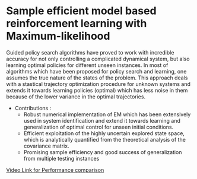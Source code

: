 # Sample efficient model based reinforcement learning with **Maximum-likelihood**

Guided policy search algorithms have proved to work with incredible accuracy for not only controlling a complicated dynamical system, but also learning optimal policies for different unseen instances. In most of algorithms which have been proposed for policy search and learning, one assumes the true nature of the states of the problem. This approach deals with a stastical trajectory optimization procedure for unknown systems and extends it towards learning policies (optimal) which has less noise in them because of the lower variance in the optimal trajectories. 
* Contributions : 
    * Robust numerical implementation of EM which has been extensively used in system identification and extend it towards learning and generalization of optimal control for unseen initial conditions.
    * Efficient exploitation of the highly
uncertain explored state space, which is analytically quantified from the theoretical analysis of the covariance matrix.
    * Promising sample efficiency and good success of generalization from multiple testing instances

[Video Link for Performance comparison](https://uoneduau-my.sharepoint.com/:v:/g/personal/c3297407_uon_edu_au/EWT4B72ad55HltG7VVKnmqQBivCYWAw_wO8szhIsXc4V7Q?e=C9U1cS)


